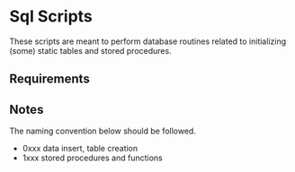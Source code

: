 # Sql Scripts

These scripts are meant to perform database routines related to initializing (some) static tables
and stored procedures. 
## Requirements



## Notes

The naming convention below should be followed. 

- 0xxx data insert, table creation
- 1xxx stored procedures and functions
